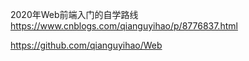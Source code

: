 
2020年Web前端入门的自学路线
https://www.cnblogs.com/qianguyihao/p/8776837.html


https://github.com/qianguyihao/Web